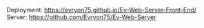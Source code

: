 Deployment: https://evryon75.github.io/Ev-Web-Server-Front-End/ <br>
Server: https://github.com/Evryon75/Ev-Web-Server
